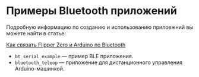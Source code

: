 # Примеры Bluetooth приложений

Подробную информацию по созданию и использованию прилоежний вы можете найти в статье:

[Как связать Flipper Zero и Arduino по Bluetooth](https://amperka.ru/blogs/projects/flipper-zero-ble-app-tutorial/)

* `bt_serial_example` — пример BLE приложения.
* `bluetooth_teleop` — приложение для дистанционного управления Arduino-машинкой.